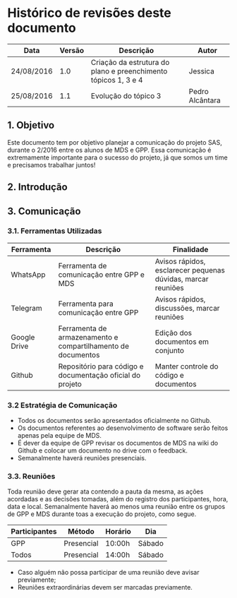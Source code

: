 # Histórico de revisões deste documento

|Data|Versão|Descrição|Autor|
|----|------|---------|-------|
| 24/08/2016| 1.0| Criação da estrutura do plano e preenchimento tópicos 1, 3 e 4| Jessica|
| 25/08/2016| 1.1| Evolução do tópico 3| Pedro Alcântara|

## 1. Objetivo
Este documento tem por objetivo planejar a comunicação do projeto SAS, durante o 2/2016 entre os alunos de MDS e GPP. Essa comunicação é extremamente importante para o sucesso do projeto, já que somos um time e precisamos trabalhar juntos!

## 2. Introdução

## 3. Comunicação
### 3.1. Ferramentas Utilizadas

|Ferramenta |Descrição |Finalidade|
|---|---|---|
|WhatsApp |Ferramenta de comunicação entre GPP e MDS | Avisos rápidos, esclarecer pequenas dúvidas, marcar reuniões |
|Telegram |Ferramenta para comunicação entre GPP | Avisos rápidos, discussões, marcar reuniões |
|Google Drive |Ferramenta de armazenamento e compartilhamento de documentos | Edição dos documentos em conjunto |
|Github |Repositório para código e documentação oficial do projeto | Manter controle do código e documentos |

### 3.2 Estratégia de Comunicação
* Todos os documentos serão apresentados oficialmente no Github.
* Os documentos referentes ao desenvolvimento de software serão feitos apenas pela equipe de MDS.
* É dever da equipe de GPP revisar os documentos de MDS na wiki do Github e colocar um documento no drive com o feedback.
* Semanalmente haverá reuniões presenciais.
 
### 3.3. Reuniões
Toda reunião deve gerar ata contendo a pauta da mesma, as ações acordadas e as decisões tomadas, além do registro dos participantes, hora, data e local.
Semanalmente haverá ao menos uma reunião entre os grupos de GPP e MDS durante toas a execução do projeto, como segue.

|Participantes|Método|Horário|Dia|
|---|---|---|---|
|GPP|Presencial|10:00h|Sábado|
|Todos|Presencial|14:00h|Sábado|

* Caso alguém não possa participar de uma reunião deve avisar previamente;
* Reuniões extraordinárias devem ser marcadas previamente.
